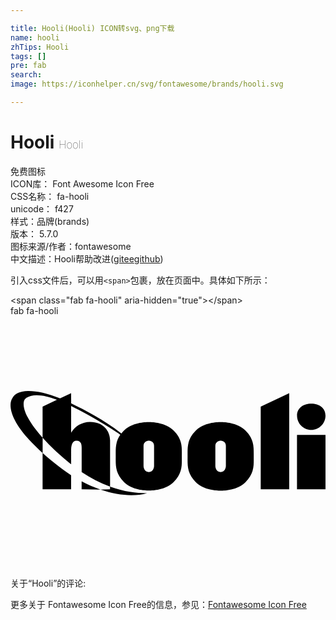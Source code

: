 ```yaml
---

title: Hooli(Hooli) ICON转svg、png下载
name: hooli
zhTips: Hooli
tags: []
pre: fab
search: 
image: https://iconhelper.cn/svg/fontawesome/brands/hooli.svg

---
```


# Hooli  <small style="font-size: 60%;font-weight: 100">Hooli</small>


<div class="detail-page">
<p>
<span><span class="badge-success badge">免费图标</span> </span>
<br/>
<span>
ICON库：
<span class="badge-secondary badge">Font Awesome Icon Free</span> 
</span>
<br/>
<span>
CSS名称：
<span class="badge-secondary badge">fa-hooli</span> 
</span>
<br/>
<span>
unicode：
<span class="badge-secondary badge">f427</span> 
<copy-btn content='f427' btn-title=""></copy-btn>
<copy-btn :content='String.fromCodePoint(parseInt("f427", 16))' btn-title="复制U"></copy-btn>
</span><br/><span>样式：<span class="badge-light badge">品牌(brands)</span></span>
<br/>
<span>
版本：
<span class="badge-secondary badge">5.7.0</span> 
</span>
<br/>
<span>图标来源/作者：<span class="badge-light badge">fontawesome</span></span> 
<br/>
<span class="zh-detail">中文描述：<span class="badge-primary badge">Hooli</span><span class="help-link"><span>帮助改进</span>(<a href="https://gitee.com/liuwave/icon-helper/edit/master/json/fontawesome/brands/hooli.json" target="_blank" rel="noopener noreferrer">gitee</a><a href="https://github.com/liuwave/icon-helper/edit/master/json/fontawesome/brands/hooli.json" target="_blank" rel="noopener noreferrer">github</a></span>)</span><br/>
</p>
</div>
<div class="alert alert-dark">
  <i class="fab fa-hooli fa-xs"></i>
  <i class="fab fa-hooli fa-sm"></i>
  <i class="fab fa-hooli fa-lg"></i>
  <i class="fab fa-hooli fa-2x"></i>
  <i class="fab fa-hooli fa-3x"></i>
  <i class="fab fa-hooli fa-5x"></i>
  <i class="fab fa-hooli fa-7x"></i>
</div>
<div>
  <p>引入css文件后，可以用<code>&lt;span&gt;</code>包裹，放在页面中。具体如下所示：    
  </p>
  <div class="alert alert-primary" style="font-size: 14px">
    &lt;span class="fab fa-hooli" aria-hidden="true"&gt;&lt;/span&gt;
    <copy-btn content='<span class="fab fa-hooli" aria-hidden="true"></span>'></copy-btn>
  </div>
  <div class="alert alert-secondary">
    <i class="fab fa-hooli"
    style="font-size: 24px"
    aria-hidden="true"></i> fab fa-hooli
    <copy-btn content="fab fa-hooli" btn-title="复制图标名称"></copy-btn>
  </div>
</div>
<div id="svg" class="svg-wrap">
<svg xmlns="http://www.w3.org/2000/svg" viewBox="0 0 640 512"><path d="M144.5 352l38.3.8c-13.2-4.6-26-10.2-38.3-16.8zm57.7-5.3v5.3l-19.4.8c36.5 12.5 69.9 14.2 94.7 7.2-19.9.2-45.8-2.6-75.3-13.3zm408.9-115.2c15.9 0 28.9-12.9 28.9-28.9s-12.9-24.5-28.9-24.5c-15.9 0-28.9 8.6-28.9 24.5s12.9 28.9 28.9 28.9zm-29 120.5H640V241.5h-57.9zm-73.7 0h57.9V156.7L508.4 184zm-31-119.4c-18.2-18.2-50.4-17.1-50.4-17.1s-32.3-1.1-50.4 17.1c-18.2 18.2-16.8 33.9-16.8 52.6s-1.4 34.3 16.8 52.5 50.4 17.1 50.4 17.1 32.3 1.1 50.4-17.1c18.2-18.2 16.8-33.8 16.8-52.5-.1-18.8 1.3-34.5-16.8-52.6zm-39.8 71.9c0 3.6-1.8 12.5-10.7 12.5s-10.7-8.9-10.7-12.5v-40.4c0-8.7 7.3-10.9 10.7-10.9s10.7 2.1 10.7 10.9zm-106.2-71.9c-18.2-18.2-50.4-17.1-50.4-17.1s-32.2-1.1-50.4 17.1c-1.9 1.9-3.7 3.9-5.3 6-38.2-29.6-72.5-46.5-102.1-61.1v-20.7l-22.5 10.6c-54.4-22.1-89-18.2-97.3.1 0 0-24.9 32.8 61.8 110.8V352h57.9v-28.6c-6.5-4.2-13-8.7-19.4-13.6-14.8-11.2-27.4-21.6-38.4-31.4v-31c13.1 14.7 30.5 31.4 53.4 50.3l4.5 3.6v-29.8c0-6.9 1.7-18.2 10.8-18.2s10.6 6.9 10.6 15V317c18 12.2 37.3 22.1 57.7 29.6v-93.9c0-18.7-13.4-37.4-40.6-37.4-15.8-.1-30.5 8.2-38.5 21.9v-54.3c41.9 20.9 83.9 46.5 99.9 58.3-10.2 14.6-9.3 28.1-9.3 43.7 0 18.7-1.4 34.3 16.8 52.5s50.4 17.1 50.4 17.1 32.3 1.1 50.4-17.1c18.2-18.2 16.7-33.8 16.7-52.5 0-18.5 1.5-34.2-16.7-52.3zM65.2 184v63.3c-48.7-54.5-38.9-76-35.2-79.1 13.5-11.4 37.5-8 64.4 2.1zm226.5 120.5c0 3.6-1.8 12.5-10.7 12.5s-10.7-8.9-10.7-12.5v-40.4c0-8.7 7.3-10.9 10.7-10.9s10.7 2.1 10.7 10.9z"/></svg>
</div>
<detail full-name='fa-hooli'></detail>
<div>
<p>关于“Hooli”的评论:</p>
</div>
<Vssue title="关于“Hooli”的评论" ></Vssue>    
<div><p>更多关于  Fontawesome Icon Free的信息，参见：<a target="_blank" href="https://iconhelper.cn/fontawesome.html">Fontawesome Icon Free</a>
</p></div>
